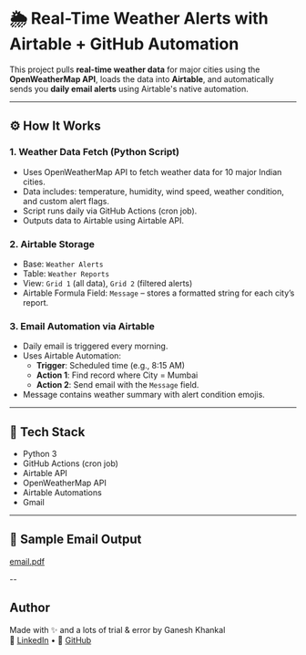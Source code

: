 # 🌦 Real-Time Weather Alerts with Airtable + GitHub Automation

This project pulls **real-time weather data** for major cities using the **OpenWeatherMap API**, loads the data into **Airtable**, and automatically sends you **daily email alerts** using Airtable's native automation.

---

## ⚙️ How It Works

### 1. **Weather Data Fetch (Python Script)**
- Uses OpenWeatherMap API to fetch weather data for 10 major Indian cities.
- Data includes: temperature, humidity, wind speed, weather condition, and custom alert flags.
- Script runs daily via GitHub Actions (cron job).
- Outputs data to Airtable using Airtable API.

### 2. **Airtable Storage**
- Base: `Weather Alerts`
- Table: `Weather Reports`
- View: `Grid 1` (all data), `Grid 2` (filtered alerts)
- Airtable Formula Field: `Message` – stores a formatted string for each city’s report.

### 3. **Email Automation via Airtable**
- Daily email is triggered every morning.
- Uses Airtable Automation: 
  - **Trigger**: Scheduled time (e.g., 8:15 AM)
  - **Action 1**: Find record where City = Mumbai
  - **Action 2**: Send email with the `Message` field.
- Message contains weather summary with alert condition emojis.

---

## 🧩 Tech Stack

- Python 3
- GitHub Actions (cron job)
- Airtable API
- OpenWeatherMap API
- Airtable Automations
- Gmail

---

## 📨 Sample Email Output

[email.pdf](https://github.com/user-attachments/files/21085835/email.pdf)

--

## Author
Made with ✨ and a lots of trial & error by Ganesh Khankal  
🔗 [LinkedIn](www.linkedin.com/in/ganesh-khankal) • 🐙 [GitHub](https://github.com/Ganesh-map)

